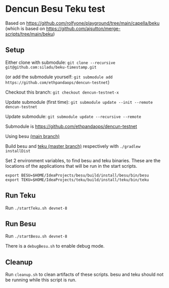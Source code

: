 # Dencun Besu Teku test

Based on https://github.com/rolfyone/playground/tree/main/capella/beku (which is based on https://github.com/ajsutton/merge-scripts/tree/main/beku)

## Setup

Either clone with submodule: `git clone --recursive git@github.com:siladu/beku-timestamp.git`

(or add the submodule yourself: `git submodule add https://github.com/ethpandaops/dencun-testnet`)

Checkout this branch: `git checkout dencun-testnet-x`

Update submodule (first time): `git submodule update --init --remote dencun-testnet`

Update submodule: `git submodule update --recursive --remote`

Submodule is https://github.com/ethpandaops/dencun-testnet

Using besu [(main branch)](https://github.com/hyperledger/besu)

Build besu and [teku (master branch)](https://github.com/ConsenSys/teku) respectively with `./gradlew installDist`

Set 2 environment variables, to find besu and teku binaries. These are the locations of the applications that will be run in the start scripts.

```
export BESU=$HOME/IdeaProjects/besu/build/install/besu/bin/besu
export TEKU=$HOME/IdeaProjects/teku/build/install/teku/bin/teku
```


## Run Teku
Run `./startTeku.sh devnet-8`

## Run Besu
Run `./startBesu.sh devnet-8`

There is a `debugBesu.sh` to enable debug mode.

## Cleanup
Run `cleanup.sh` to clean artifacts of these scripts. besu and teku should not be running while this script is run.
